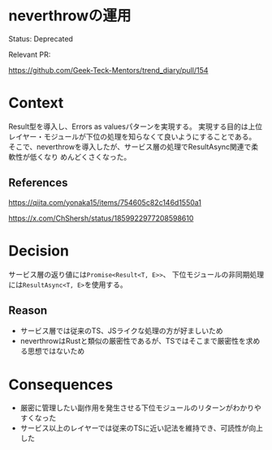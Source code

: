 # neverthrowの運用

<!-- Title という文字を消してこの ADR のタイトルを書いてください -->

Status: Deprecated

<!-- プルリクベースで開発するので、プルリクを作る段で Accepted の状態でOK -->
<!-- 別のADRによって置き換えられた場合 Replaced by #{ADR No.} に変更 -->
<!-- 明らかに不要になった場合 Deprecated に変更 -->

Relevant PR:

https://github.com/Geek-Teck-Mentors/trend_diary/pull/154

<!-- reference できるプルリクがあればそのリンクを貼ってください -->

# Context

<!-- アーキテクチャ上の判断をするに至った背景や経緯を書いてください -->

Result型を導入し、Errors as valuesパターンを実現する。
実現する目的は上位レイヤー・モジュールが下位の処理を知らなくて良いようにすることである。
そこで、neverthrowを導入したが、サービス層の処理でResultAsync関連で柔軟性が低くなり
めんどくさくなった。

## References

<!-- 判断に使った資料などがあればここにリンクなどを貼ってください -->
<!-- Context の文中に記載しても問題ないです -->

https://qiita.com/yonaka15/items/754605c82c146d1550a1

https://x.com/ChShersh/status/1859922977208598610

# Decision

<!-- 下した判断を簡潔に書いてください -->

サービス層の返り値には`Promise<Result<T, E>>`、
下位モジュールの非同期処理には`ResultAsync<T, E>`を使用する。

## Reason

- サービス層では従来のTS、JSライクな処理の方が好ましいため
- neverthrowはRustと類似の厳密性であるが、TSではそこまで厳密性を求める思想ではないため

<!-- 下した判断の理由を書いてください -->
<!-- Decision の他に検討した選択肢があれば書いてください -->

# Consequences

- 厳密に管理したい副作用を発生させる下位モジュールのリターンがわかりやすくなった
- サービス以上のレイヤーでは従来のTSに近い記法を維持でき、可読性が向上した
<!-- Decisionを適用した結果、その決定がなされる前と後で何が変わったか（良くなったか/悪くなったか）を書いてください。 -->
